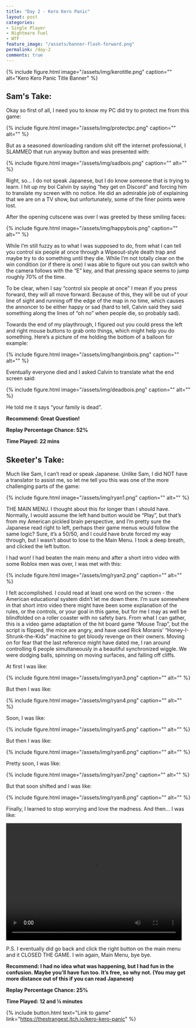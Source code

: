 ```yaml
---
title: "Day 2 - Kero Kero Panic"
layout: post
categories:
- Single Player
- Nightmare Fuel
- WTF
feature_image: "/assets/banner-flash-forward.png"
permalink: /day-2
comments: true
---
```


{% include figure.html image="/assets/img/kerotitle.png" caption="" alt="Kero Kero Panic Title Banner" %}

## Sam's Take:

Okay so first of all, I need you to know my PC did try to protect me from this game:

{% include figure.html image="/assets/img/protectpc.png" caption="" alt="" %}

But as a seasoned downloading random shit off the internet professional, I SLAMMED that run anyway button and was presented with:

{% include figure.html image="/assets/img/sadbois.png" caption="" alt="" %}

Right, so... I do not speak Japanese, but I do know someone that is trying to learn. I hit up my boi Calvin by saying “hey get on Discord” and forcing him to translate my screen with no notice. He did an admirable job of explaining that we are on a TV show, but unfortunately, some of the finer points were lost.

After the opening cutscene was over I was greeted by these smiling faces:

{% include figure.html image="/assets/img/happybois.png" caption="" alt="" %}

While I’m still fuzzy as to what I was supposed to do, from what I can tell you control six people at once through a Wipeout-style death trap and maybe try to do something until they die. While I’m not totally clear on the win condition (or if there is one) I was able to figure out you can switch who the camera follows with the “E” key, and that pressing space seems to jump roughly 70% of the time.

To be clear, when I say “control six people at once” I mean if you press forward, they will all move forward. Because of this, they will be out of your line of sight and running off the edge of the map in no time, which causes the annoncer to be either happy or sad (hard to tell, Calvin said they said something along the lines of  “oh no” when people die, so probably sad).

Towards the end of my playthrough, I figured out you could press the left and right mouse buttons to grab onto things, which might help you do something. Here’s a picture of me holding the bottom of a balloon for example:

{% include figure.html image="/assets/img/hanginbois.png" caption="" alt="" %}

Eventually everyone died and I asked Calvin to translate what the end screen said:

{% include figure.html image="/assets/img/deadbois.png" caption="" alt="" %}

He told me it says “your family is dead”.

**Recommend: Great Question!**

**Replay Percentage Chance: 52%**

**Time Played: 22 mins**

## Skeeter's Take:

Much like Sam, I can’t read or speak Japanese. Unlike Sam, I did NOT have a translator to assist me, so let me tell you this was one of the more challenging parts of the game: 

{% include figure.html image="/assets/img/ryan1.png" caption="" alt="" %}

THE MAIN MENU. I thought about this for longer than I should have. Normally, I would assume the left hand button would be “Play”, but that’s from my American pickled brain perspective, and I’m pretty sure the Japanese read right to left, perhaps their game menus would follow the same logic? Sure, it’s a 50/50, and I could have brute forced my way through, but I wasn’t about to lose to the Main Menu. I took a deep breath, and clicked the left button. 

I had won! I had beaten the main menu and after a short intro video with some Roblox men was over, I was met with this:

{% include figure.html image="/assets/img/ryan2.png" caption="" alt="" %}

I felt accomplished. I could read at least one word on the screen - the American educational system didn’t let me down there. 
I’m sure somewhere in that short intro video there might have been some explanation of the rules, or the controls, or your goal in this game, but for me I may as well be blindfolded on a roller coaster with no safety bars. 
From what I can gather, this is a video game adaptation of the hit board game “Mouse Trap”, but the script is flipped, the mice are angry, and have used Rick Moranis’ “Honey-I-Shrunk-the-Kids” machine to get bloody revenge on their owners.
Moving on for fear that the last reference might have dated me, I ran around controlling 6 people simultaneously in a beautiful synchronized wiggle. We were dodging balls, spinning on moving surfaces, and falling off cliffs. 

At first I was like:

{% include figure.html image="/assets/img/ryan3.png" caption="" alt="" %}

But then I was like:

{% include figure.html image="/assets/img/ryan4.png" caption="" alt="" %}

Soon, I was like:

{% include figure.html image="/assets/img/ryan5.png" caption="" alt="" %}

But then I was like: 

{% include figure.html image="/assets/img/ryan6.png" caption="" alt="" %}

Pretty soon, I was like:

{% include figure.html image="/assets/img/ryan7.png" caption="" alt="" %}

But that soon shifted and I was like:

{% include figure.html image="/assets/img/ryan8.png" caption="" alt="" %}

Finally, I learned to stop worrying and love the madness. 
And then… I was like: 

<video width="480" height="320" controls="controls">
  <source src="/assets/video/ryanvid.mp4" type="video/mp4">
</video>

P.S. I eventually did go back and click the right button on the main menu and it CLOSED THE GAME. I win again, Main Menu, bye bye. 

**Recommend: I had no idea what was happening, but I had fun in the confusion. Maybe you’ll have fun too. It’s free, so why not. (You may get more distance out of this if you can read Japanese)**

**Replay Percentage Chance: 25%**

**Time Played: 12 and ¼ minutes**

{% include button.html text="Link to game" link="https://thestrangest.itch.io/kero-kero-panic" %}